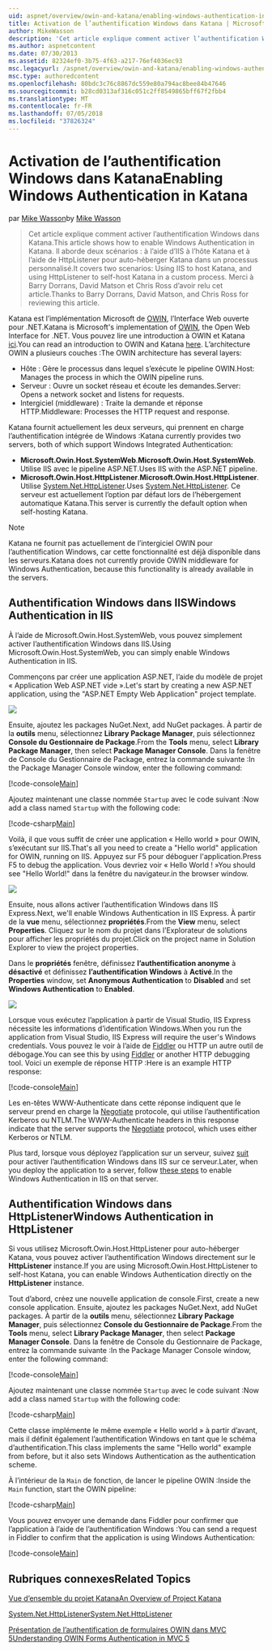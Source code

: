 ```yaml
---
uid: aspnet/overview/owin-and-katana/enabling-windows-authentication-in-katana
title: Activation de l’authentification Windows dans Katana | Microsoft Docs
author: MikeWasson
description: 'Cet article explique comment activer l’authentification Windows dans Katana. Il aborde deux scénarios : à l’aide d’IIS à l’hôte Katana et à l’aide de HttpListener pour auto-héberger Kat...'
ms.author: aspnetcontent
ms.date: 07/30/2013
ms.assetid: 82324ef0-3b75-4f63-a217-76ef4036ec93
msc.legacyurl: /aspnet/overview/owin-and-katana/enabling-windows-authentication-in-katana
msc.type: authoredcontent
ms.openlocfilehash: 80bdc3c76c8867dc559e80a794ac8bee84b47646
ms.sourcegitcommit: b28cd0313af316c051c2ff8549865bff67f2fbb4
ms.translationtype: MT
ms.contentlocale: fr-FR
ms.lasthandoff: 07/05/2018
ms.locfileid: "37826324"
---
```

<a name="enabling-windows-authentication-in-katana"></a><span data-ttu-id="2a184-104">Activation de l’authentification Windows dans Katana</span><span class="sxs-lookup"><span data-stu-id="2a184-104">Enabling Windows Authentication in Katana</span></span>
====================
<span data-ttu-id="2a184-105">par [Mike Wasson](https://github.com/MikeWasson)</span><span class="sxs-lookup"><span data-stu-id="2a184-105">by [Mike Wasson](https://github.com/MikeWasson)</span></span>

> <span data-ttu-id="2a184-106">Cet article explique comment activer l’authentification Windows dans Katana.</span><span class="sxs-lookup"><span data-stu-id="2a184-106">This article shows how to enable Windows Authentication in Katana.</span></span> <span data-ttu-id="2a184-107">Il aborde deux scénarios : à l’aide d’IIS à l’hôte Katana et à l’aide de HttpListener pour auto-héberger Katana dans un processus personnalisé.</span><span class="sxs-lookup"><span data-stu-id="2a184-107">It covers two scenarios: Using IIS to host Katana, and using HttpListener to self-host Katana in a custom process.</span></span> <span data-ttu-id="2a184-108">Merci à Barry Dorrans, David Matson et Chris Ross d’avoir relu cet article.</span><span class="sxs-lookup"><span data-stu-id="2a184-108">Thanks to Barry Dorrans, David Matson, and Chris Ross for reviewing this article.</span></span>


<span data-ttu-id="2a184-109">Katana est l’implémentation Microsoft de [OWIN](http://owin.org/), l’Interface Web ouverte pour .NET.</span><span class="sxs-lookup"><span data-stu-id="2a184-109">Katana is Microsoft's implementation of [OWIN](http://owin.org/), the Open Web Interface for .NET.</span></span> <span data-ttu-id="2a184-110">Vous pouvez lire une introduction à OWIN et Katana [ici](an-overview-of-project-katana.md).</span><span class="sxs-lookup"><span data-stu-id="2a184-110">You can read an introduction to OWIN and Katana [here](an-overview-of-project-katana.md).</span></span> <span data-ttu-id="2a184-111">L’architecture OWIN a plusieurs couches :</span><span class="sxs-lookup"><span data-stu-id="2a184-111">The OWIN architecture has several layers:</span></span>

- <span data-ttu-id="2a184-112">Hôte : Gère le processus dans lequel s’exécute le pipeline OWIN.</span><span class="sxs-lookup"><span data-stu-id="2a184-112">Host: Manages the process in which the OWIN pipeline runs.</span></span>
- <span data-ttu-id="2a184-113">Serveur : Ouvre un socket réseau et écoute les demandes.</span><span class="sxs-lookup"><span data-stu-id="2a184-113">Server: Opens a network socket and listens for requests.</span></span>
- <span data-ttu-id="2a184-114">Intergiciel (middleware) : Traite la demande et réponse HTTP.</span><span class="sxs-lookup"><span data-stu-id="2a184-114">Middleware: Processes the HTTP request and response.</span></span>

<span data-ttu-id="2a184-115">Katana fournit actuellement les deux serveurs, qui prennent en charge l’authentification intégrée de Windows :</span><span class="sxs-lookup"><span data-stu-id="2a184-115">Katana currently provides two servers, both of which support Windows Integrated Authentication:</span></span>

- <span data-ttu-id="2a184-116">**Microsoft.Owin.Host.SystemWeb**.</span><span class="sxs-lookup"><span data-stu-id="2a184-116">**Microsoft.Owin.Host.SystemWeb**.</span></span> <span data-ttu-id="2a184-117">Utilise IIS avec le pipeline ASP.NET.</span><span class="sxs-lookup"><span data-stu-id="2a184-117">Uses IIS with the ASP.NET pipeline.</span></span>
- <span data-ttu-id="2a184-118">**Microsoft.Owin.Host.HttpListener**.</span><span class="sxs-lookup"><span data-stu-id="2a184-118">**Microsoft.Owin.Host.HttpListener**.</span></span> <span data-ttu-id="2a184-119">Utilise [System.Net.HttpListener](https://msdn.microsoft.com/library/system.net.httplistener.aspx).</span><span class="sxs-lookup"><span data-stu-id="2a184-119">Uses [System.Net.HttpListener](https://msdn.microsoft.com/library/system.net.httplistener.aspx).</span></span> <span data-ttu-id="2a184-120">Ce serveur est actuellement l’option par défaut lors de l’hébergement automatique Katana.</span><span class="sxs-lookup"><span data-stu-id="2a184-120">This server is currently the default option when self-hosting Katana.</span></span>

> [!NOTE]
> <span data-ttu-id="2a184-121">Katana ne fournit pas actuellement de l’intergiciel OWIN pour l’authentification Windows, car cette fonctionnalité est déjà disponible dans les serveurs.</span><span class="sxs-lookup"><span data-stu-id="2a184-121">Katana does not currently provide OWIN middleware for Windows Authentication, because this functionality is already available in the servers.</span></span>


## <a name="windows-authentication-in-iis"></a><span data-ttu-id="2a184-122">Authentification Windows dans IIS</span><span class="sxs-lookup"><span data-stu-id="2a184-122">Windows Authentication in IIS</span></span>

<span data-ttu-id="2a184-123">À l’aide de Microsoft.Owin.Host.SystemWeb, vous pouvez simplement activer l’authentification Windows dans IIS.</span><span class="sxs-lookup"><span data-stu-id="2a184-123">Using Microsoft.Owin.Host.SystemWeb, you can simply enable Windows Authentication in IIS.</span></span>

<span data-ttu-id="2a184-124">Commençons par créer une application ASP.NET, l’aide du modèle de projet « Application Web ASP.NET vide ».</span><span class="sxs-lookup"><span data-stu-id="2a184-124">Let's start by creating a new ASP.NET application, using the "ASP.NET Empty Web Application" project template.</span></span>

![](enabling-windows-authentication-in-katana/_static/image1.png)

<span data-ttu-id="2a184-125">Ensuite, ajoutez les packages NuGet.</span><span class="sxs-lookup"><span data-stu-id="2a184-125">Next, add NuGet packages.</span></span> <span data-ttu-id="2a184-126">À partir de la **outils** menu, sélectionnez **Library Package Manager**, puis sélectionnez **Console du Gestionnaire de Package**.</span><span class="sxs-lookup"><span data-stu-id="2a184-126">From the **Tools** menu, select **Library Package Manager**, then select **Package Manager Console**.</span></span> <span data-ttu-id="2a184-127">Dans la fenêtre de Console du Gestionnaire de Package, entrez la commande suivante :</span><span class="sxs-lookup"><span data-stu-id="2a184-127">In the Package Manager Console window, enter the following command:</span></span>

[!code-console[Main](enabling-windows-authentication-in-katana/samples/sample1.cmd)]

<span data-ttu-id="2a184-128">Ajoutez maintenant une classe nommée `Startup` avec le code suivant :</span><span class="sxs-lookup"><span data-stu-id="2a184-128">Now add a class named `Startup` with the following code:</span></span>

[!code-csharp[Main](enabling-windows-authentication-in-katana/samples/sample2.cs)]

<span data-ttu-id="2a184-129">Voilà, il que vous suffit de créer une application « Hello world » pour OWIN, s’exécutant sur IIS.</span><span class="sxs-lookup"><span data-stu-id="2a184-129">That's all you need to create a "Hello world" application for OWIN, running on IIS.</span></span> <span data-ttu-id="2a184-130">Appuyez sur F5 pour déboguer l'application.</span><span class="sxs-lookup"><span data-stu-id="2a184-130">Press F5 to debug the application.</span></span> <span data-ttu-id="2a184-131">Vous devriez voir « Hello World ! »</span><span class="sxs-lookup"><span data-stu-id="2a184-131">You should see "Hello World!"</span></span> <span data-ttu-id="2a184-132">dans la fenêtre du navigateur.</span><span class="sxs-lookup"><span data-stu-id="2a184-132">in the browser window.</span></span>

![](enabling-windows-authentication-in-katana/_static/image2.png)

<span data-ttu-id="2a184-133">Ensuite, nous allons activer l’authentification Windows dans IIS Express.</span><span class="sxs-lookup"><span data-stu-id="2a184-133">Next, we'll enable Windows Authentication in IIS Express.</span></span> <span data-ttu-id="2a184-134">À partir de la **vue** menu, sélectionnez **propriétés**.</span><span class="sxs-lookup"><span data-stu-id="2a184-134">From the **View** menu, select **Properties**.</span></span> <span data-ttu-id="2a184-135">Cliquez sur le nom du projet dans l’Explorateur de solutions pour afficher les propriétés du projet.</span><span class="sxs-lookup"><span data-stu-id="2a184-135">Click on the project name in Solution Explorer to view the project properties.</span></span>

<span data-ttu-id="2a184-136">Dans le **propriétés** fenêtre, définissez **l’authentification anonyme** à **désactivé** et définissez **l’authentification Windows** à  **Activé**.</span><span class="sxs-lookup"><span data-stu-id="2a184-136">In the **Properties** window, set **Anonymous Authentication** to **Disabled** and set **Windows Authentication** to **Enabled**.</span></span>

![](enabling-windows-authentication-in-katana/_static/image3.png)

<span data-ttu-id="2a184-137">Lorsque vous exécutez l’application à partir de Visual Studio, IIS Express nécessite les informations d’identification Windows.</span><span class="sxs-lookup"><span data-stu-id="2a184-137">When you run the application from Visual Studio, IIS Express will require the user's Windows credentials.</span></span> <span data-ttu-id="2a184-138">Vous pouvez le voir à l’aide de [Fiddler](http://fiddler2.com/home) ou HTTP un autre outil de débogage.</span><span class="sxs-lookup"><span data-stu-id="2a184-138">You can see this by using [Fiddler](http://fiddler2.com/home) or another HTTP debugging tool.</span></span> <span data-ttu-id="2a184-139">Voici un exemple de réponse HTTP :</span><span class="sxs-lookup"><span data-stu-id="2a184-139">Here is an example HTTP response:</span></span>

[!code-console[Main](enabling-windows-authentication-in-katana/samples/sample3.cmd?highlight=1,5-6)]

<span data-ttu-id="2a184-140">Les en-têtes WWW-Authenticate dans cette réponse indiquent que le serveur prend en charge la [Negotiate](http://www.ietf.org/rfc/rfc4559.txt) protocole, qui utilise l’authentification Kerberos ou NTLM.</span><span class="sxs-lookup"><span data-stu-id="2a184-140">The WWW-Authenticate headers in this response indicate that the server supports the [Negotiate](http://www.ietf.org/rfc/rfc4559.txt) protocol, which uses either Kerberos or NTLM.</span></span>

<span data-ttu-id="2a184-141">Plus tard, lorsque vous déployez l’application sur un serveur, suivez [suit](https://www.iis.net/configreference/system.webserver/security/authentication/windowsauthentication) pour activer l’authentification Windows dans IIS sur ce serveur.</span><span class="sxs-lookup"><span data-stu-id="2a184-141">Later, when you deploy the application to a server, follow [these steps](https://www.iis.net/configreference/system.webserver/security/authentication/windowsauthentication) to enable Windows Authentication in IIS on that server.</span></span>

## <a name="windows-authentication-in-httplistener"></a><span data-ttu-id="2a184-142">Authentification Windows dans HttpListener</span><span class="sxs-lookup"><span data-stu-id="2a184-142">Windows Authentication in HttpListener</span></span>

<span data-ttu-id="2a184-143">Si vous utilisez Microsoft.Owin.Host.HttpListener pour auto-héberger Katana, vous pouvez activer l’authentification Windows directement sur le **HttpListener** instance.</span><span class="sxs-lookup"><span data-stu-id="2a184-143">If you are using Microsoft.Owin.Host.HttpListener to self-host Katana, you can enable Windows Authentication directly on the **HttpListener** instance.</span></span>

<span data-ttu-id="2a184-144">Tout d’abord, créez une nouvelle application de console.</span><span class="sxs-lookup"><span data-stu-id="2a184-144">First, create a new console application.</span></span> <span data-ttu-id="2a184-145">Ensuite, ajoutez les packages NuGet.</span><span class="sxs-lookup"><span data-stu-id="2a184-145">Next, add NuGet packages.</span></span> <span data-ttu-id="2a184-146">À partir de la **outils** menu, sélectionnez **Library Package Manager**, puis sélectionnez **Console du Gestionnaire de Package**.</span><span class="sxs-lookup"><span data-stu-id="2a184-146">From the **Tools** menu, select **Library Package Manager**, then select **Package Manager Console**.</span></span> <span data-ttu-id="2a184-147">Dans la fenêtre de Console du Gestionnaire de Package, entrez la commande suivante :</span><span class="sxs-lookup"><span data-stu-id="2a184-147">In the Package Manager Console window, enter the following command:</span></span>

[!code-console[Main](enabling-windows-authentication-in-katana/samples/sample4.cmd)]

<span data-ttu-id="2a184-148">Ajoutez maintenant une classe nommée `Startup` avec le code suivant :</span><span class="sxs-lookup"><span data-stu-id="2a184-148">Now add a class named `Startup` with the following code:</span></span>

[!code-csharp[Main](enabling-windows-authentication-in-katana/samples/sample5.cs)]

<span data-ttu-id="2a184-149">Cette classe implémente le même exemple « Hello world » à partir d’avant, mais il définit également l’authentification Windows en tant que le schéma d’authentification.</span><span class="sxs-lookup"><span data-stu-id="2a184-149">This class implements the same "Hello world" example from before, but it also sets Windows Authentication as the authentication scheme.</span></span>

<span data-ttu-id="2a184-150">À l’intérieur de la `Main` de fonction, de lancer le pipeline OWIN :</span><span class="sxs-lookup"><span data-stu-id="2a184-150">Inside the `Main` function, start the OWIN pipeline:</span></span>

[!code-csharp[Main](enabling-windows-authentication-in-katana/samples/sample6.cs)]

<span data-ttu-id="2a184-151">Vous pouvez envoyer une demande dans Fiddler pour confirmer que l’application à l’aide de l’authentification Windows :</span><span class="sxs-lookup"><span data-stu-id="2a184-151">You can send a request in Fiddler to confirm that the application is using Windows Authentication:</span></span>

[!code-console[Main](enabling-windows-authentication-in-katana/samples/sample7.cmd?highlight=1,4-5)]

## <a name="related-topics"></a><span data-ttu-id="2a184-152">Rubriques connexes</span><span class="sxs-lookup"><span data-stu-id="2a184-152">Related Topics</span></span>

[<span data-ttu-id="2a184-153">Vue d’ensemble du projet Katana</span><span class="sxs-lookup"><span data-stu-id="2a184-153">An Overview of Project Katana</span></span>](an-overview-of-project-katana.md)

[<span data-ttu-id="2a184-154">System.Net.HttpListener</span><span class="sxs-lookup"><span data-stu-id="2a184-154">System.Net.HttpListener</span></span>](https://msdn.microsoft.com/library/system.net.httplistener.aspx)

[<span data-ttu-id="2a184-155">Présentation de l’authentification de formulaires OWIN dans MVC 5</span><span class="sxs-lookup"><span data-stu-id="2a184-155">Understanding OWIN Forms Authentication in MVC 5</span></span>](https://blogs.msdn.com/b/webdev/archive/2013/07/03/understanding-owin-forms-authentication-in-mvc-5.aspx)
